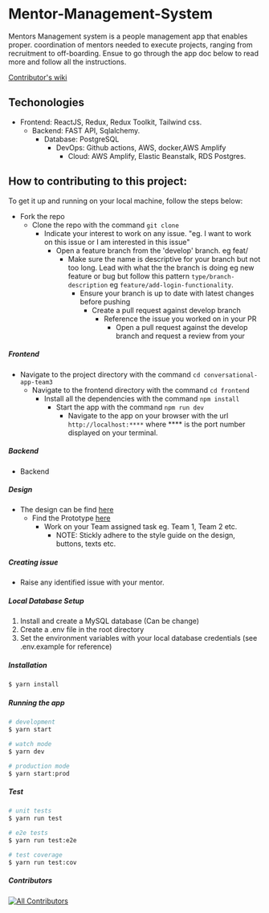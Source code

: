 # Mentor-Management-System

Mentors Management system is a people management app that enables proper.
coordination of mentors needed to execute projects, ranging from recruitment to off-boarding. Ensue to go through the app doc below to read more and follow all the instructions.

[Contributor's wiki](https://github.com/ALCOpenSource/Mentor-Management-System-Team-6/wiki)

## Techonologies

*   Frontend: ReactJS, Redux, Redux Toolkit, Tailwind css.
    *   Backend: FAST API, Sqlalchemy.
        *   Database: PostgreSQL
            *   DevOps: Github actions, AWS, docker,AWS Amplify
                *   Cloud: AWS Amplify, Elastic Beanstalk, RDS Postgres.

## How to contributing to this project:

To get it up and running on your local machine, follow the steps below:

*   Fork the repo
    *   Clone the repo with the command `git clone`
        *   Indicate your interest to work on any issue. "eg. I want to work on this issue or I am interested in this issue"
            *   Open a feature branch from the 'develop' branch. eg feat/
                *   Make sure the name is descriptive for your branch but not too long. Lead with what the the branch is doing eg new feature or bug but follow this pattern `type/branch-description` eg `feature/add-login-functionality`.
                    *   Ensure your branch is up to date with latest changes before pushing
                        *   Create a pull request against develop branch
                            *   Reference the issue you worked on in your PR
                                *   Open a pull request against the develop branch and request a review from your

##### Frontend

*   Navigate to the project directory with the command `cd conversational-app-team3`
    *   Navigate to the frontend directory with the command `cd frontend`
        *   Install all the dependencies with the command `npm install`
            *   Start the app with the command `npm run dev`
                *   Navigate to the app on your browser with the url `http://localhost:****` where \*\*\*\* is the port number displayed on your terminal.

##### Backend

*   Backend

##### Design

*   The design can be find [here](https://www.figma.com/file/JNZKj3lachPypSOMBOhC1e/MMS-ALC-0pen-Source-Project?t=oxc4As0deSW7RNa8-0)
    *   Find the Prototype [here](https://www.figma.com/proto/JNZKj3lachPypSOMBOhC1e/MMS-ALC-0pen-Source-Project?page-id=6782%3A4428\&node-id=6784%3A6712\&viewport=565%2C382%2C0.02\&scaling=min-zoom\&starting-point-node-id=6784%3A6712)
        *   Work on your Team assigned task eg. Team 1, Team 2 etc.
            *   NOTE: Stickly adhere to the style guide on the design, buttons, texts etc.

##### Creating issue

*   Raise any identified issue with your mentor.

##### Local Database Setup

1.  Install and create a MySQL database (Can be change)
2.  Create a .env file in the root directory
3.  Set the environment variables with your local database credentials (see .env.example for reference)

##### Installation

```bash
$ yarn install
```

##### Running the app

```bash
# development
$ yarn start

# watch mode
$ yarn dev

# production mode
$ yarn start:prod
```

##### Test

```bash
# unit tests
$ yarn run test

# e2e tests
$ yarn run test:e2e

# test coverage
$ yarn run test:cov
```

##### Contributors

<!-- ALL-CONTRIBUTORS-LIST:START - Do not remove or modify this section -->

<!-- prettier-ignore-start -->

<!-- markdownlint-disable -->

<!-- markdownlint-restore -->

<!-- prettier-ignore-end -->

<!-- ALL-CONTRIBUTORS-LIST:END -->

<!-- ALL-CONTRIBUTORS-BADGE:START - Do not remove or modify this section -->

[![All Contributors](https://img.shields.io/badge/all_contributors-8-orange.svg?style=flat-square)](#contributors)

<!-- ALL-CONTRIBUTORS-BADGE:END -->
